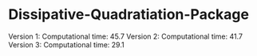 # Dissipative-Quadratiation-Package

Version 1: Computational time: 45.7
Version 2: Computational time: 41.7 
Version 3: Computational time: 29.1